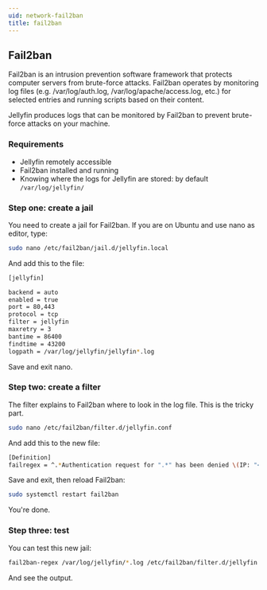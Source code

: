 ```yaml
---
uid: network-fail2ban
title: fail2ban
---
```


## Fail2ban

Fail2ban is an intrusion prevention software framework that protects computer servers from brute-force attacks.
Fail2ban operates by monitoring log files (e.g. /var/log/auth.log, /var/log/apache/access.log, etc.) for selected entries and running scripts based on their content.

Jellyfin produces logs that can be monitored by Fail2ban to prevent brute-force attacks on your machine.

### Requirements

* Jellyfin remotely accessible
* Fail2ban installed and running
* Knowing where the logs for Jellyfin are stored: by default `/var/log/jellyfin/`

### Step one: create a jail

You need to create a jail for Fail2ban.
If you are on Ubuntu and use nano as editor, type:

```bash
sudo nano /etc/fail2ban/jail.d/jellyfin.local
```

And add this to the file:

```bash
[jellyfin]

backend = auto
enabled = true
port = 80,443
protocol = tcp
filter = jellyfin
maxretry = 3
bantime = 86400
findtime = 43200
logpath = /var/log/jellyfin/jellyfin*.log
```

Save and exit nano.

### Step two: create a filter

The filter explains to Fail2ban where to look in the log file. This is the tricky part.

```bash
sudo nano /etc/fail2ban/filter.d/jellyfin.conf
```

And add this to the new file:

```bash
[Definition]
failregex = ^.*Authentication request for ".*" has been denied \(IP: "<ADDR>"\)\.
```

Save and exit, then reload Fail2ban:

```bash
sudo systemctl restart fail2ban
```

You're done.

### Step three: test

You can test this new jail:

```bash
fail2ban-regex /var/log/jellyfin/*.log /etc/fail2ban/filter.d/jellyfin.conf
```

And see the output.
